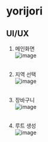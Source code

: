# yorijori

## UI/UX
1. 메인화면<br>
![image](https://github.com/An-jisu/yorijori/assets/70849122/d0cf93a6-99f2-454e-abb9-df9c72c50bad) <br><br>

2. 지역 선택 <br>
![image](https://github.com/An-jisu/yorijori/assets/70849122/100ca762-9483-4d7b-ac97-00d5456ae1f8) <br><br>

3. 장바구니 <br>
![image](https://github.com/An-jisu/yorijori/assets/70849122/6a9106fe-7123-4540-98af-84c2c34b7664) <br><br>

4. 루트 생성 <br>
![image](https://github.com/An-jisu/yorijori/assets/70849122/6724594c-5bfa-4d8f-84e4-fc0285300fa6) <br><br>
